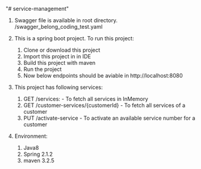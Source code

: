 "# service-management" 

1. Swagger file is available in root directory. /swagger_belong_coding_test.yaml

2. This is a spring boot project. To run this project: 
    1. Clone or download this project
    2. Import this project in in IDE
    3. Build this project with maven
    4. Run the project 
    5. Now below endpoints should be aviable in http://localhost:8080 

3. This project has following services:
    1. GET /services: - To fetch all services in InMemory 
    2. GET /customer-services/{customerId} - To fetch all services of a customer
    3. PUT /activate-service - To activate an available service number for a customer

4. Environment:
    1. Java8
    2. Spring 2.1.2
    3. maven 3.2.5


